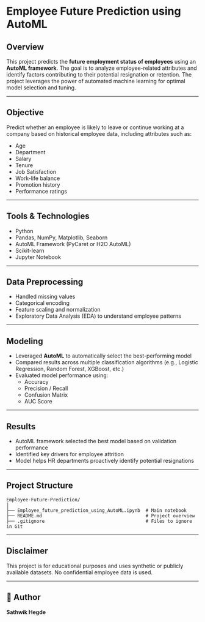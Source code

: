 # Employee Future Prediction using AutoML

## Overview

This project predicts the **future employment status of employees** using an **AutoML framework**. The goal is to analyze employee-related attributes and identify factors contributing to their potential resignation or retention. The project leverages the power of automated machine learning for optimal model selection and tuning.

---

## Objective

Predict whether an employee is likely to leave or continue working at a company based on historical employee data, including attributes such as:

- Age
- Department
- Salary
- Tenure
- Job Satisfaction
- Work-life balance
- Promotion history
- Performance ratings

---

## Tools & Technologies

- Python
- Pandas, NumPy, Matplotlib, Seaborn
- AutoML Framework (PyCaret or H2O AutoML)
- Scikit-learn
- Jupyter Notebook

---

## Data Preprocessing

- Handled missing values
- Categorical encoding
- Feature scaling and normalization
- Exploratory Data Analysis (EDA) to understand employee patterns

---

## Modeling

- Leveraged **AutoML** to automatically select the best-performing model
- Compared results across multiple classification algorithms (e.g., Logistic Regression, Random Forest, XGBoost, etc.)
- Evaluated model performance using:
  - Accuracy
  - Precision / Recall
  - Confusion Matrix
  - AUC Score

---

## Results

- AutoML framework selected the best model based on validation performance
- Identified key drivers for employee attrition
- Model helps HR departments proactively identify potential resignations

---

## Project Structure

```
Employee-Future-Prediction/
│
├── Employee_future_prediction_using_AutoML.ipynb  # Main notebook
├── README.md                                      # Project overview
├── .gitignore                                     # Files to ignore in Git
```

---

## Disclaimer

This project is for educational purposes and uses synthetic or publicly available datasets. No confidential employee data is used.

---

## 👤 Author

**Sathwik Hegde**